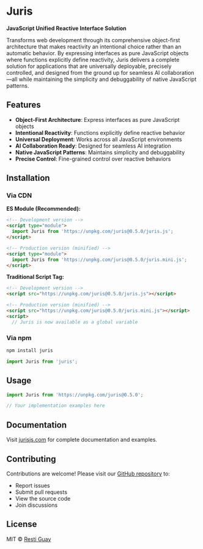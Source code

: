 # Juris

**JavaScript Unified Reactive Interface Solution**

Transforms web development through its comprehensive object-first architecture that makes reactivity an intentional choice rather than an automatic behavior. By expressing interfaces as pure JavaScript objects where functions explicitly define reactivity, Juris delivers a complete solution for applications that are universally deployable, precisely controlled, and designed from the ground up for seamless AI collaboration—all while maintaining the simplicity and debuggability of native JavaScript patterns.

## Features

- **Object-First Architecture**: Express interfaces as pure JavaScript objects
- **Intentional Reactivity**: Functions explicitly define reactive behavior
- **Universal Deployment**: Works across all JavaScript environments
- **AI Collaboration Ready**: Designed for seamless AI integration
- **Native JavaScript Patterns**: Maintains simplicity and debuggability
- **Precise Control**: Fine-grained control over reactive behaviors

## Installation

### Via CDN

**ES Module (Recommended):**
```html
<!-- Development version -->
<script type="module">
  import Juris from 'https://unpkg.com/juris@0.5.0/juris.js';
</script>

<!-- Production version (minified) -->
<script type="module">
  import Juris from 'https://unpkg.com/juris@0.5.0/juris.mini.js';
</script>
```

**Traditional Script Tag:**
```html
<!-- Development version -->
<script src="https://unpkg.com/juris@0.5.0/juris.js"></script>

<!-- Production version (minified) -->
<script src="https://unpkg.com/juris@0.5.0/juris.mini.js"></script>
<script>
  // Juris is now available as a global variable
```

### Via npm
```bash
npm install juris
```

```javascript
import Juris from 'juris';
```

## Usage

```javascript
import Juris from 'https://unpkg.com/juris@0.5.0';

// Your implementation examples here
```

## Documentation

Visit [jurisjs.com](https://jurisjs.com) for complete documentation and examples.

## Contributing

Contributions are welcome! Please visit our [GitHub repository](https://github.com/jurisjs/juris) to:

- Report issues
- Submit pull requests
- View the source code
- Join discussions

## License

MIT © [Resti Guay](https://github.com/jurisjs)